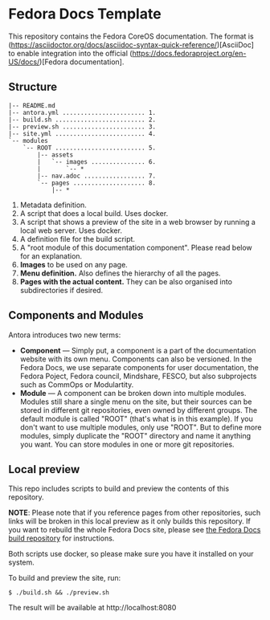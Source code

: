 # Fedora Docs Template

This repository contains the Fedora CoreOS documentation. The format is (https://asciidoctor.org/docs/asciidoc-syntax-quick-reference/)[AsciiDoc] to enable integration into the official (https://docs.fedoraproject.org/en-US/docs/)[Fedora documentation].

## Structure

```
|-- README.md
|-- antora.yml ....................... 1.
|-- build.sh ......................... 2.
|-- preview.sh ....................... 3.
|-- site.yml ......................... 4.
`-- modules
    `-- ROOT ......................... 5.
        |-- assets
        |   `-- images ............... 6.
        |       `-- *
        |-- nav.adoc ................. 7.
        `-- pages .................... 8.
            |-- *
```

1. Metadata definition.
2. A script that does a local build. Uses docker.
3. A script that shows a preview of the site in a web browser by running a local web server. Uses docker.
4. A definition file for the build script.
5. A "root module of this documentation component". Please read below for an explanation.
6. **Images** to be used on any page.
7. **Menu definition.** Also defines the hierarchy of all the pages.
8. **Pages with the actual content.** They can be also organised into subdirectories if desired.

## Components and Modules

Antora introduces two new terms:

* **Component** — Simply put, a component is a part of the documentation website with its own menu. Components can also be versioned. In the Fedora Docs, we use separate components for user documentation, the Fedora Poject, Fedora council, Mindshare, FESCO, but also subprojects such as CommOps or Modulartity.
* **Module** — A component can be broken down into multiple modules. Modules still share a single menu on the site, but their sources can be stored in different git repositories, even owned by different groups. The default module is called "ROOT" (that's what is in this example). If you don't want to use multiple modules, only use "ROOT". But to define more modules, simply duplicate the "ROOT" directory and name it anything you want. You can store modules in one or more git repositories.

## Local preview

This repo includes scripts to build and preview the contents of this repository.

**NOTE**: Please note that if you reference pages from other repositories, such links will be broken in this local preview as it only builds this repository. If you want to rebuild the whole Fedora Docs site, please see [the Fedora Docs build repository](https://pagure.io/fedora-docs/docs-fp-o/) for instructions.

Both scripts use docker, so please make sure you have it installed on your system.

To build and preview the site, run:

```
$ ./build.sh && ./preview.sh
```

The result will be available at http://localhost:8080
